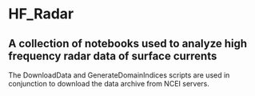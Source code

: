 # HF_Radar
## A collection of notebooks used to analyze high frequency radar data of surface currents
The DownloadData and GenerateDomainIndices scripts are used in conjunction to download the data archive from NCEI servers.
